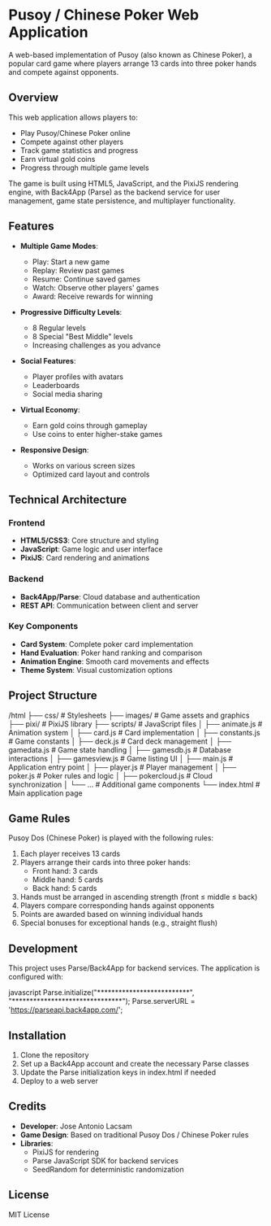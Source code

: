 # Pusoy / Chinese Poker Web Application

A web-based implementation of Pusoy (also known as Chinese Poker), a popular card game where players arrange 13 cards into three poker hands and compete against opponents.

## Overview

This web application allows players to:
- Play Pusoy/Chinese Poker online
- Compete against other players
- Track game statistics and progress
- Earn virtual gold coins
- Progress through multiple game levels

The game is built using HTML5, JavaScript, and the PixiJS rendering engine, with Back4App (Parse) as the backend service for user management, game state persistence, and multiplayer functionality.

## Features

- **Multiple Game Modes**:
  - Play: Start a new game
  - Replay: Review past games
  - Resume: Continue saved games
  - Watch: Observe other players' games
  - Award: Receive rewards for winning

- **Progressive Difficulty Levels**:
  - 8 Regular levels
  - 8 Special "Best Middle" levels
  - Increasing challenges as you advance

- **Social Features**:
  - Player profiles with avatars
  - Leaderboards
  - Social media sharing

- **Virtual Economy**:
  - Earn gold coins through gameplay
  - Use coins to enter higher-stake games

- **Responsive Design**:
  - Works on various screen sizes
  - Optimized card layout and controls

## Technical Architecture

### Frontend
- **HTML5/CSS3**: Core structure and styling
- **JavaScript**: Game logic and user interface
- **PixiJS**: Card rendering and animations

### Backend
- **Back4App/Parse**: Cloud database and authentication
- **REST API**: Communication between client and server

### Key Components
- **Card System**: Complete poker card implementation
- **Hand Evaluation**: Poker hand ranking and comparison
- **Animation Engine**: Smooth card movements and effects
- **Theme System**: Visual customization options

## Project Structure


/html
├── css/                  # Stylesheets
├── images/               # Game assets and graphics
├── pixi/                 # PixiJS library
├── scripts/              # JavaScript files
│   ├── animate.js        # Animation system
│   ├── card.js           # Card implementation
│   ├── constants.js      # Game constants
│   ├── deck.js           # Card deck management
│   ├── gamedata.js       # Game state handling
│   ├── gamesdb.js        # Database interactions
│   ├── gamesview.js      # Game listing UI
│   ├── main.js           # Application entry point
│   ├── player.js         # Player management
│   ├── poker.js          # Poker rules and logic
│   ├── pokercloud.js     # Cloud synchronization
│   └── ...               # Additional game components
└── index.html            # Main application page

## Game Rules

Pusoy Dos (Chinese Poker) is played with the following rules:

1. Each player receives 13 cards
2. Players arrange their cards into three poker hands:
   - Front hand: 3 cards
   - Middle hand: 5 cards
   - Back hand: 5 cards
3. Hands must be arranged in ascending strength (front ≤ middle ≤ back)
4. Players compare corresponding hands against opponents
5. Points are awarded based on winning individual hands
6. Special bonuses for exceptional hands (e.g., straight flush)

## Development

This project uses Parse/Back4App for backend services. The application is configured with:

javascript
Parse.initialize("**************************", "*******************************");
Parse.serverURL = 'https://parseapi.back4app.com/';

## Installation

1. Clone the repository
2. Set up a Back4App account and create the necessary Parse classes
3. Update the Parse initialization keys in index.html if needed
4. Deploy to a web server

## Credits

- **Developer**: Jose Antonio Lacsam
- **Game Design**: Based on traditional Pusoy Dos / Chinese Poker rules
- **Libraries**: 
  - PixiJS for rendering
  - Parse JavaScript SDK for backend services
  - SeedRandom for deterministic randomization

## License

MIT License
